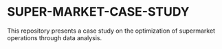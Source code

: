 # SUPER-MARKET-CASE-STUDY
This repository presents a case study on the optimization of supermarket operations through data analysis.
